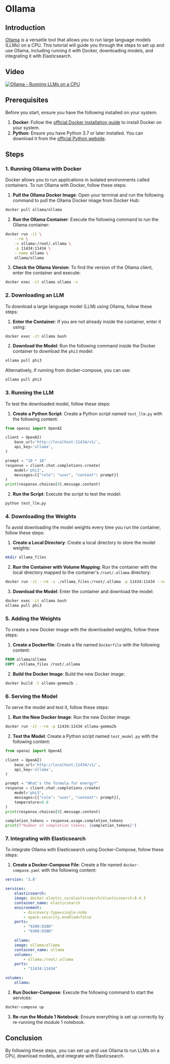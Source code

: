 # Ollama

## Introduction

[Ollama](https://github.com/ollama/ollama) is a versatile tool that allows you to run large language models (LLMs) on a CPU. This tutorial will guide you through the steps to set up and use Ollama, including running it with Docker, downloading models, and integrating it with Elasticsearch.

## Video

[![Ollama - Running LLMs on a CPU](https://markdown-videos-api.jorgenkh.no/youtube/PVpBGs_iSjY)](https://www.youtube.com/watch?v=PVpBGs_iSjY&list=PL3MmuxUbc_hIB4fSqLy_0AfTjVLpgjV3R)

## Prerequisites

Before you start, ensure you have the following installed on your system:

1. **Docker**: Follow the [official Docker installation guide](https://docs.docker.com/get-docker/) to install Docker on your system.
2. **Python**: Ensure you have Python 3.7 or later installed. You can download it from the [official Python website](https://www.python.org/downloads/).

## Steps

### 1. Running Ollama with Docker

Docker allows you to run applications in isolated environments called containers. To run Ollama with Docker, follow these steps:

1. **Pull the Ollama Docker Image**: Open your terminal and run the following command to pull the Ollama Docker image from Docker Hub:

```bash
docker pull ollama/ollama
```

2. **Run the Ollama Container**: Execute the following command to run the Ollama container:

```bash
docker run -it \
    --rm \
    -v ollama:/root/.ollama \
    -p 11434:11434 \
    --name ollama \
    ollama/ollama
```

3. **Check the Ollama Version**: To find the version of the Ollama client, enter the container and execute:

```bash
docker exec -it ollama ollama -v
```

### 2. Downloading an LLM

To download a large language model (LLM) using Ollama, follow these steps:

1. **Enter the Container**: If you are not already inside the container, enter it using:

```bash
docker exec -it ollama bash
```

2. **Download the Model**: Run the following command inside the Docker container to download the `phi3` model:

```bash
ollama pull phi3
```

Alternatively, if running from docker-compose, you can use:

```bash
ollama pull phi3
```

### 3. Running the LLM

To test the downloaded model, follow these steps:

1. **Create a Python Script**: Create a Python script named `test_llm.py` with the following content:

```python
from openai import OpenAI

client = OpenAI(
    base_url='http://localhost:11434/v1/',
    api_key='ollama',
)

prompt = "10 * 10"
response = client.chat.completions.create(
    model='phi3',
    messages=[{"role": "user", "content": prompt}]
)
print(response.choices[0].message.content)
```

2. **Run the Script**: Execute the script to test the model:

```bash
python test_llm.py
```

### 4. Downloading the Weights

To avoid downloading the model weights every time you run the container, follow these steps:

1. **Create a Local Directory**: Create a local directory to store the model weights:

```bash
mkdir ollama_files
```

2. **Run the Container with Volume Mapping**: Run the container with the local directory mapped to the container's `/root/.ollama` directory:

```bash
docker run -it --rm -v ./ollama_files:/root/.ollama -p 11434:11434 --name ollama ollama/ollama
```

3. **Download the Model**: Enter the container and download the model:

```bash
docker exec -it ollama bash
ollama pull phi3
```


### 5. Adding the Weights

To create a new Docker image with the downloaded weights, follow these steps:

1. **Create a Dockerfile**: Create a file named `Dockerfile` with the following content:

```dockerfile
FROM ollama/ollama
COPY ./ollama_files /root/.ollama
```

2. **Build the Docker Image**: Build the new Docker image:

```bash
docker build -t ollama-gemma2b .
```

### 6. Serving the Model

To serve the model and test it, follow these steps:

1. **Run the New Docker Image**: Run the new Docker image:

```bash
docker run -it --rm -p 11434:11434 ollama-gemma2b
```

2. **Test the Model**: Create a Python script named `test_model.py` with the following content:

```python
from openai import OpenAI

client = OpenAI(
    base_url='http://localhost:11434/v1/',
    api_key='ollama',
)

prompt = "What's the formula for energy?"
response = client.chat.completions.create(
    model='phi3',
    messages=[{"role": "user", "content": prompt}],
    temperature=0.0
)
print(response.choices[0].message.content)

completion_tokens = response.usage.completion_tokens
print(f"Number of completion tokens: {completion_tokens}")
```


### 7. Integrating with Elasticsearch

To integrate Ollama with Elasticsearch using Docker-Compose, follow these steps:

1. **Create a Docker-Compose File**: Create a file named `docker-compose.yaml` with the following content:

```yaml
version: '3.8'

services:
    elasticsearch:
    image: docker.elastic.co/elasticsearch/elasticsearch:8.4.3
    container_name: elasticsearch
    environment:
        - discovery.type=single-node
        - xpack.security.enabled=false
    ports:
        - "9200:9200"
        - "9300:9300"

    ollama:
    image: ollama/ollama
    container_name: ollama
    volumes:
        - ollama:/root/.ollama
    ports:
        - "11434:11434"

volumes:
    ollama:
```

2. **Run Docker-Compose**: Execute the following command to start the services:

```bash
docker-compose up
```

3. **Re-run the Module 1 Notebook**: Ensure everything is set up correctly by re-running the module 1 notebook.

## Conclusion

By following these steps, you can set up and use Ollama to run LLMs on a CPU, download models, and integrate with Elasticsearch.